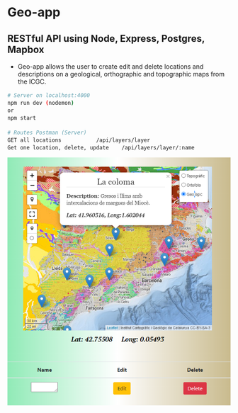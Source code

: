 # Geo-app
## RESTful API using Node, Express, Postgres, Mapbox 
* Geo-app allows the user to create edit and delete locations and descriptions on a geological,  orthographic and topographic maps from the ICGC.

```bash
# Server on localhost:4000
npm run dev (nodemon)
or
npm start

# Routes Postman (Server)
GET all locations    		/api/layers/layer
Get one location, delete, update 	/api/layers/layer/:name

```

![scheme](./img/uigeo2.PNG)